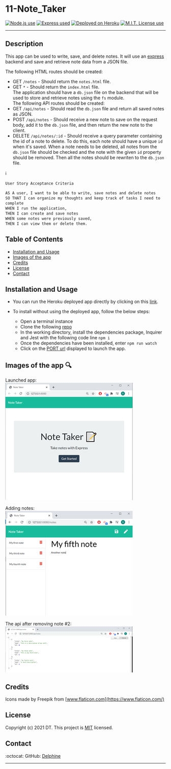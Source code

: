 # 11-Note_Taker

 <a href="https://img.shields.io/badge/node-v12.19.0-orange?style=plastic"><img alt="Node.js use" src="https://img.shields.io/badge/node-v12.19.0-orange?style=plastic"/></a>
<a href="https://img.shields.io/badge/express-v4.16.4-blue?style=plastic"><img alt="Express used" src="https://img.shields.io/badge/express-v4.16.4-blue?style=plastic"/></a>
<a href="https://img.shields.io/badge/heroku-v7.47.11-yellow?style=plastic"><img alt="Deployed on Heroku" src="https://img.shields.io/badge/heroku-v7.47.11-yellow?style=plastic"/></a>
 <a href="https://img.shields.io/badge/License-MIT-brightgreen?style=plastic"><img alt="M.I.T. License use" src="https://img.shields.io/badge/License-MIT-brightgreen?style=plastic"/></a>  

---

## Description
This app can be used to write, save, and delete notes. It will use an [express](https://www.npmjs.com/package/express) backend and save and retrieve note data from a JSON file.  

The following HTML routes should be created:  
  * GET `/notes` - Should return the `notes.html` file.  
  * GET `*` - Should return the `index.html` file.  
The application should have a `db.json` file on the backend that will be used to store and retrieve notes using the `fs` module.  
The following API routes should be created:  
  * GET `/api/notes` - Should read the `db.json` file and return all saved notes as JSON.  
  * POST `/api/notes` - Should receive a new note to save on the request body, add it to the `db.json` file, and then return the new note to the client.  
  * DELETE `/api/notes/:id` - Should receive a query parameter containing the id of a note to delete. To do this, each note should have a unique `id` when it's saved. When a note needs to be deleted, all notes from the `db.json` file should be checked and the note with the given `id` property should be removed. Then all the notes should be rewriten to the `db.json` file.  


:information_source:  

```
User Story Acceptance Criteria
```
```
AS A user, I want to be able to write, save notes and delete notes
SO THAT I can organize my thoughts and keep track of tasks I need to complete  
WHEN I run the application,
THEN I can create and save notes
WHEN some notes were previously saved, 
THEN I can view them or delete them.

```


## Table of Contents  

* [Installation and Usage](#Installation-and-Usage)  
* [Images of the app](#Images-of-the-app-)  
* [Credits](#Credits) 
* [License](#License)  
* [Contact](#Contact) 


## Installation and Usage  

- You can run the Heroku deployed app directly by clicking on this [link](https://polar-chamber-79961.herokuapp.com/). 


- To install without using the deployed app, follow the below steps: 
  - Open a terminal instance  
  - Clone the following [repo](https://github.com/Delph-Sunny/11-Note_Taker)  
  - In the working directory, install the dependencies package, Inquirer and Jest with the following code line `npm i`  
  - Once the dependencies have been installed, enter `npm run watch`  
  - Click on the [PORT url](http://127.0.0.1:8080) displayed to launch the app.
  

## Images of the app :mag:  
Launched app:  
![Note_Taker1](./images/Snippet1.PNG)  

Adding notes:  
![Note_Taker2](./images/Snippet2.PNG)

The api after removing note #2:  
![Note_Taker3](./images/Snippet3.PNG)  

## Credits
 
Icons made by Freepik from [www.flaticon.com](https://www.flaticon.com/)  

## License  

Copyright (c) 2021 DT. This project is [MIT](https://choosealicense.com/licenses/mit) licensed.

## Contact  

:octocat:  GitHub: [Delphine](https://github.com/Delph-Sunny)  


---